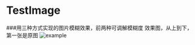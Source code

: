 TestImage
=========

###用三种方式实现的图片模糊效果，前两种可调解模糊度
效果图，从上到下，第一张是原图
![example]("https://github.com/junwangInChina/TestImage/raw/master/Resource/Images/example.png")
